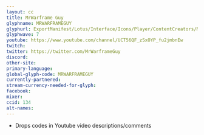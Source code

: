 ```yaml
---
layout: cc
title: MrWarframe Guy
glyphname: MRWARFRAMEGUY
glyphurl: ExportManifest/Lotus/Interface/Icons/Player/ContentCreators/MrWarframeGuy.png
glyphwave: 7
youtube: https://www.youtube.com/channel/UCT56QF_zSxOYP_fu2jmbnEw
twitch:
twitter: https://twitter.com/MrWarframeGuy
discord:
other-site:
primary-language:
global-glyph-code: MRWARFRAMEGUY
currently-partnered:
stream-currency-needed-for-glyph:
facebook:
mixer:
ccid: 134
alt-names:
---
```

* Drops codes in Youtube video descriptions/comments
